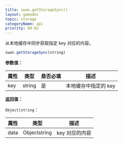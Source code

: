 ```yaml
---
title: swan.getStorageSync()
layout: gamedoc
topic: storage
categoryName: api
priority: 09-02
---
```


从本地缓存中同步获取指定 key 对应的内容。

```js
swan.getStorageSync(string)
```

**参数值：**

|属性|类型|是否必填|描述|
|-|-|-|-|
|key|string|是|本地缓存中指定的 key|

**返回值：**

`Object|string`：

|属性|类型|描述|
|-|-|-|
|data|Object<span class="vsplit"></span>string|key 对应的内容|